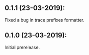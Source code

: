 ## 0.1.1 (23-03-2019): 

Fixed a bug in trace prefixes formatter.

## 0.1.0 (23-03-2019): 

Initial prerelease.
